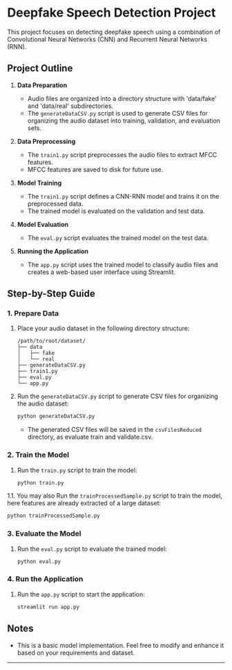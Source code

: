

# Deepfake Speech Detection Project

This project focuses on detecting deepfake speech using a combination of Convolutional Neural Networks (CNN) and Recurrent Neural Networks (RNN).

## Project Outline

1. **Data Preparation**
   - Audio files are organized into a directory structure with 'data/fake' and 'data/real' subdirectories.
   - The `generateDataCSV.py` script is used to generate CSV files for organizing the audio dataset into training, validation, and evaluation sets.

2. **Data Preprocessing**
   - The `train1.py` script preprocesses the audio files to extract MFCC features.
   - MFCC features are saved to disk for future use.

3. **Model Training**
   - The `train1.py` script defines a CNN-RNN model and trains it on the preprocessed data.
   - The trained model is evaluated on the validation and test data.

4. **Model Evaluation**
   - The `eval.py` script evaluates the trained model on the test data.

5. **Running the Application**
   - The `app.py` script uses the trained model to classify audio files and creates a web-based user interface using Streamlit.

## Step-by-Step Guide

### 1. Prepare Data

1. Place your audio dataset in the following directory structure:
   ```
   /path/to/root/dataset/
   ├── data
   │   ├── fake
   │   └── real
   ├── generateDataCSV.py
   ├── train1.py
   ├── eval.py
   └── app.py
   ```

2. Run the `generateDataCSV.py` script to generate CSV files for organizing the audio dataset:
   ```bash
   python generateDataCSV.py
   ```
   - The generated CSV files will be saved in the `csvFilesReduced` directory, as evaluate train and validate.csv.

### 2. Train the Model

1. Run the `train.py` script to train the model:
   ```bash
   python train.py
   ```
1.1. You may also Run the `trainProcessedSample.py` script to train the model, here features are already extracted of a large dataset:
   ```bash
   python trainProcessedSample.py
   ```

### 3. Evaluate the Model

1. Run the `eval.py` script to evaluate the trained model:
   ```bash
   python eval.py
   ```

### 4. Run the Application

1. Run the `app.py` script to start the application:
   ```bash
   streamlit run app.py
   ```

## Notes

- This is a basic model implementation. Feel free to modify and enhance it based on your requirements and dataset.

---
